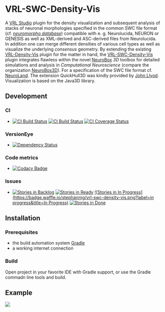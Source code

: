 VRL-SWC-Density-Vis
===================
A [VRL Studio](https://github.com/VRL-Studio/VRL-Studio) plugin for the density visualization and subsequent analysis of stacks of neuronal morphologies specified in the common SWC file format (cf. [*neuromorpho database*](http://neuromorpho.org)) compatible with e. g. Neurolucida, NEURON or GENESIS as well as XML-derived and ASC-derived files from Neurolucida. In addition one can merge different densities of various cell types as well as visualize the underlying *consensus* geometry. By extending the existing [VRL-Density-Vis](https://github.com/NeuroBox3D/VRL-Density-Vis) plugin for the matter in hand, the [VRL-SWC-Density-Vis](https://github.com/stephanmg/VRL-SWC-Density-Vis) plugin integrates flawless within the novel [NeuroBox](http://neurobox.eu/) *3D* toolbox for detailed simulations and analysis in *Computational Neuroscience* (compare the organization [NeuroBox3D](https://github.com/NeuroBox3D)). For a specification of the SWC file format cf. [NeuroLand](http://www.neuronland.org/NLMorphologyConverter/MorphologyFormats/SWC/Spec.html). The extension QuickHull3D was kindly provided by [John Llyod](https://www.cs.ubc.ca/~lloyd/java/quickhull3d.html). Visualization is based on the Java3D library.


## Development

### CI
* [![CI Build Status](https://travis-ci.org/stephanmg/VRL-SWC-Density-Vis.svg?branch=master)](https://travis-ci.org/stephanmg/VRL-SWC-Density-Vis)
[![CI Build Status](https://travis-ci.org/stephanmg/VRL-SWC-Density-Vis.svg?branch=devel)](https://travis-ci.org/stephanmg/VRL-SWC-Density-Vis)
[![CI Coverage Status](https://coveralls.io/repos/stephanmg/VRL-SWC-Density-Vis/badge.png)](https://coveralls.io/r/stephanmg/VRL-SWC-Density-Vis)

### VersionEye
* [![Dependency Status](https://www.versioneye.com/user/projects/55095b964996ebdd3500002e/badge.svg?style=flat)](https://www.versioneye.com/user/projects/55095b964996ebdd3500002e)

### Code metrics
* [![Codacy Badge](https://api.codacy.com/project/badge/grade/1363909ef6d445e7aa758f3b56fa6da5)](https://www.codacy.com/app/stephan_5/VRL-SWC-Density-Vis)

### Issues
* [![Stories in Backlog](https://badge.waffle.io/stephanmg/vrl-swc-density-vis.png?label=backlog&title=Backlog)](http://waffle.io/stephanmg/vrl-swc-density-vis)
[![Stories in Ready](https://badge.waffle.io/stephanmg/vrl-swc-density-vis.png?label=ready&title=Ready)](http://waffle.io/stephanmg/vrl-swc-density-vis)
[![Stories in In Progress](https://badge.waffle.io/stephanmg/vrl-swc-density-vis.png?label=in progress&title=In Progress)](http://waffle.io/stephanmg/vrl-swc-density-vis)
[![Stories in Done](https://badge.waffle.io/stephanmg/vrl-swc-density-vis.png?label=done&title=Done)](http://waffle.io/stephanmg/vrl-swc-density-vis)


## Installation

### Prerequisites
- the build automation system [Gradle](http://www.gradle.org/) 
- a working internet connection

### Build
Open project in your favorite IDE with Gradle support, or use the Gradle commadn line tools and build.

## Example
![](/resources/img/sample.png)
